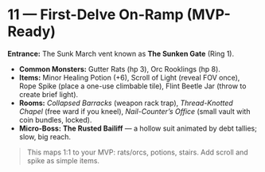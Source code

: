 # 11 — First-Delve On-Ramp (MVP-Ready)

**Entrance:** The Sunk March vent known as **The Sunken Gate** (Ring 1).

- **Common Monsters:** Gutter Rats (hp 3), Orc Rooklings (hp 8).
- **Items:** Minor Healing Potion (+6), Scroll of Light (reveal FOV once), Rope Spike (place a one-use climbable tile), Flint Beetle Jar (throw to create brief light).
- **Rooms:** *Collapsed Barracks* (weapon rack trap), *Thread-Knotted Chapel* (free ward if you kneel), *Nail-Counter’s Office* (small vault with coin bundles, locked).
- **Micro-Boss:** **The Rusted Bailiff** — a hollow suit animated by debt tallies; slow, big reach.

> This maps 1:1 to your MVP: rats/orcs, potions, stairs. Add scroll and spike as simple items.
